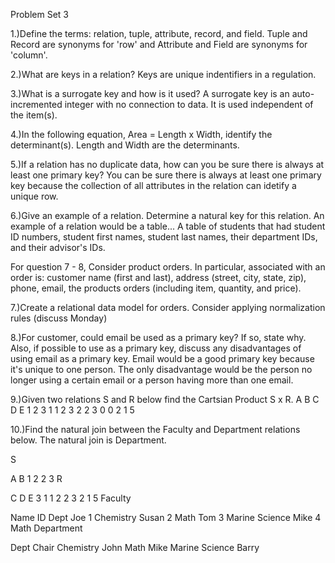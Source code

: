 Problem Set 3

1.)Define the terms: relation, tuple, attribute, record, and field.
    Tuple and Record are synonyms for 'row' and Attribute and Field are synonyms for 'column'.

2.)What are keys in a relation?
    Keys are unique indentifiers in a regulation.

3.)What is a surrogate key and how is it used?
    A surrogate key is an auto-incremented integer with no connection to data. It is used independent of the item(s).

4.)In the following equation, Area = Length x Width, identify the determinant(s).
    Length and Width are the determinants.

5.)If a relation has no duplicate data, how can you be sure there is always at least one primary key?
    You can be sure there is always at least one primary key because the collection of all attributes in the relation can idetify a   unique row.

6.)Give an example of a relation. Determine a natural key for this relation.
    An example of a relation would be a table... A table of students that had student ID numbers, student first names, student last names, their department IDs, and their advisor's IDs.

For question 7 - 8, Consider product orders. In particular, associated with an order is: customer name (first and last), address (street, city, state, zip), phone, email, the products orders (including item, quantity, and price).

7.)Create a relational data model for orders. Consider applying normalization rules (discuss Monday)
    
   
8.)For customer, could email be used as a primary key? If so, state why. Also, if possible to use as a primary key, discuss any disadvantages of using email as a primary key.
    Email would be a good primary key because it's unique to one person. The only disadvantage would be the person no longer using a certain email or a person having more than one email.

9.)Given two relations S and R below find the Cartsian Product S x R.
    A	B C	D	E
    1	2 3	1	1
    2	3 2	2	3
    0   0 2	1	5

10.)Find the natural join between the Faculty and Department relations below.
    The natural join is Department.

S

A	B
1	2
2	3
R

C	D	E
3	1	1
2	2	3
2	1	5
Faculty

Name	ID	Dept
Joe	1	Chemistry
Susan	2	Math
Tom	3	Marine Science
Mike	4	Math
Department

Dept	Chair
Chemistry	John
Math	Mike
Marine Science	Barry
